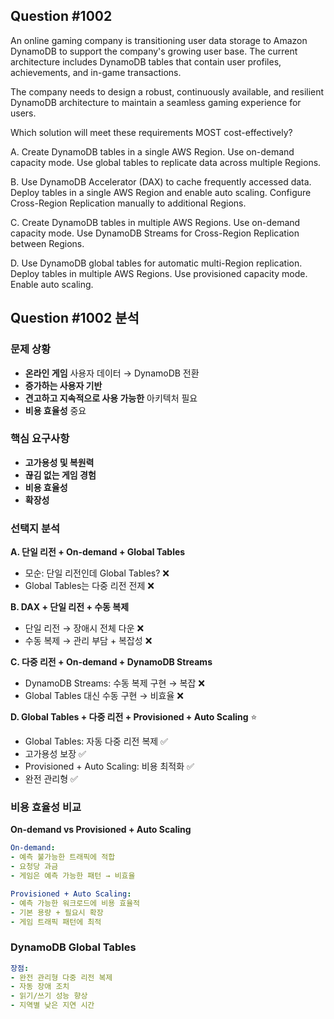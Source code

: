 ## Question #1002
An online gaming company is transitioning user data storage to Amazon DynamoDB to support the company's growing user base. The current architecture includes DynamoDB tables that contain user profiles, achievements, and in-game transactions.

The company needs to design a robust, continuously available, and resilient DynamoDB architecture to maintain a seamless gaming experience for users.

Which solution will meet these requirements MOST cost-effectively?

A. Create DynamoDB tables in a single AWS Region. Use on-demand capacity mode. Use global tables to replicate data across multiple Regions.

B. Use DynamoDB Accelerator (DAX) to cache frequently accessed data. Deploy tables in a single AWS Region and enable auto scaling. Configure Cross-Region Replication manually to additional Regions.

C. Create DynamoDB tables in multiple AWS Regions. Use on-demand capacity mode. Use DynamoDB Streams for Cross-Region Replication between Regions.

D. Use DynamoDB global tables for automatic multi-Region replication. Deploy tables in multiple AWS Regions. Use provisioned capacity mode. Enable auto scaling.

## Question #1002 분석

### 문제 상황
- **온라인 게임** 사용자 데이터 → DynamoDB 전환
- **증가하는 사용자 기반**
- **견고하고 지속적으로 사용 가능한** 아키텍처 필요
- **비용 효율성** 중요

### 핵심 요구사항
- **고가용성 및 복원력**
- **끊김 없는 게임 경험**
- **비용 효율성**
- **확장성**

### 선택지 분석

**A. 단일 리전 + On-demand + Global Tables**
- 모순: 단일 리전인데 Global Tables? ❌
- Global Tables는 다중 리전 전제 ❌

**B. DAX + 단일 리전 + 수동 복제**
- 단일 리전 → 장애시 전체 다운 ❌
- 수동 복제 → 관리 부담 + 복잡성 ❌

**C. 다중 리전 + On-demand + DynamoDB Streams**
- DynamoDB Streams: 수동 복제 구현 → 복잡 ❌
- Global Tables 대신 수동 구현 → 비효율 ❌

**D. Global Tables + 다중 리전 + Provisioned + Auto Scaling** ⭐
- Global Tables: 자동 다중 리전 복제 ✅
- 고가용성 보장 ✅
- Provisioned + Auto Scaling: 비용 최적화 ✅
- 완전 관리형 ✅

### 비용 효율성 비교

**On-demand vs Provisioned + Auto Scaling**
```yaml
On-demand:
- 예측 불가능한 트래픽에 적합
- 요청당 과금
- 게임은 예측 가능한 패턴 → 비효율

Provisioned + Auto Scaling:
- 예측 가능한 워크로드에 비용 효율적
- 기본 용량 + 필요시 확장
- 게임 트래픽 패턴에 최적
```

### DynamoDB Global Tables

```yaml
장점:
- 완전 관리형 다중 리전 복제
- 자동 장애 조치
- 읽기/쓰기 성능 향상
- 지역별 낮은 지연 시간
```
